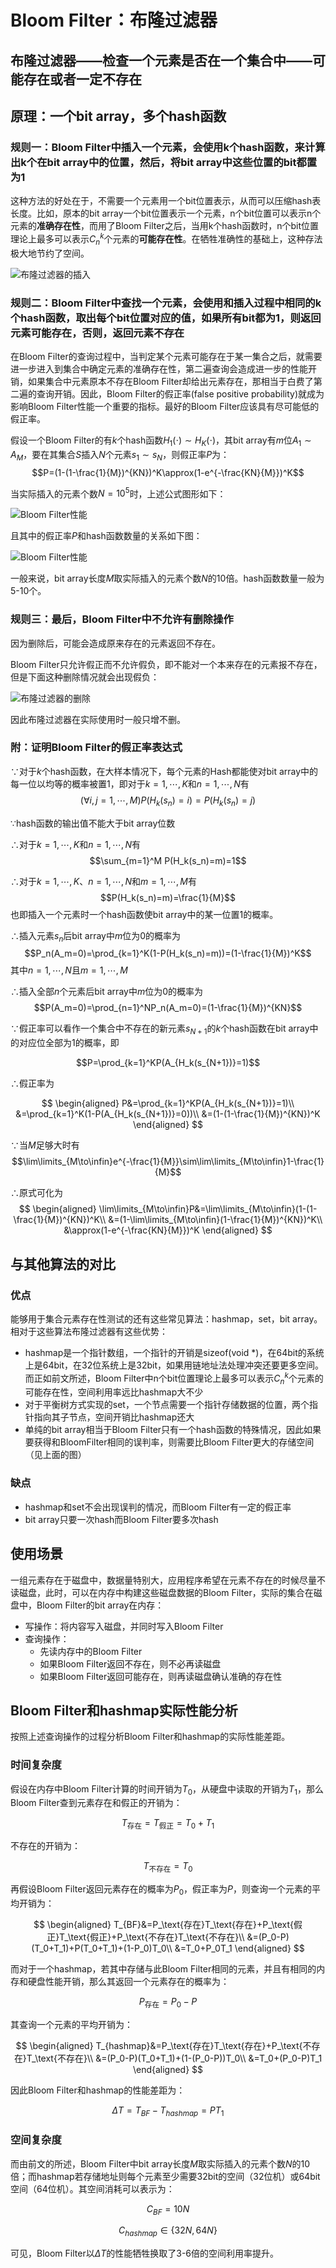 # Bloom Filter：布隆过滤器

## 布隆过滤器——检查一个元素是否在一个集合中——**可能存在**或者**一定不存在**

## 原理：一个bit array，多个hash函数

### 规则一：Bloom Filter中插入一个元素，会使用k个hash函数，来计算出k个在bit array中的位置，然后，将bit array中这些位置的bit都置为1

这种方法的好处在于，不需要一个元素用一个bit位置表示，从而可以压缩hash表长度。比如，原本的bit array一个bit位置表示一个元素，n个bit位置可以表示n个元素的**准确存在性**，而用了Bloom Filter之后，当用k个hash函数时，n个bit位置理论上最多可以表示$C_n^k$个元素的**可能存在性**。在牺牲准确性的基础上，这种存法极大地节约了空间。

![布隆过滤器的插入](i/bloom_filter_insert.png)

### 规则二：Bloom Filter中查找一个元素，会使用和插入过程中相同的k个hash函数，取出每个bit位置对应的值，如果所有bit都为1，则返回元素**可能存在**，否则，返回元素不存在

在Bloom Filter的查询过程中，当判定某个元素可能存在于某一集合之后，就需要进一步进入到集合中确定元素的准确存在性，第二遍查询会造成进一步的性能开销，如果集合中元素原本不存在Bloom Filter却给出元素存在，那相当于白费了第二遍的查询开销。因此，Bloom Filter的假正率(false positive probability)就成为影响Bloom Filter性能一个重要的指标。最好的Bloom Filter应该具有尽可能低的假正率。

假设一个Bloom Filter的有$k$个hash函数$H_1(\cdot)\sim H_K(\cdot)$，其bit array有$m$位$A_1\sim A_M$，要在其集合$S$插入$N$个元素$s_1\sim s_N$，则假正率$P$为：
$$P=(1-(1-\frac{1}{M})^{KN})^K\approx(1-e^{-\frac{KN}{M}})^K$$

当实际插入的元素个数$N=10^5$时，上述公式图形如下：

![Bloom Filter性能](i/bloom_filter_性能.png)

且其中的假正率$P$和hash函数数量的关系如下图：

![Bloom Filter性能](i/bloom_filter_性能1.png)

一般来说，bit array长度$M$取实际插入的元素个数$N$的10倍。hash函数数量一般为5-10个。

### 规则三：最后，Bloom Filter中不允许有删除操作

因为删除后，可能会造成原来存在的元素返回不存在。

Bloom Filter只允许假正而不允许假负，即不能对一个本来存在的元素报不存在，但是下面这种删除情况就会出现假负：

![布隆过滤器的删除](i/bloom_filter_delete.png)

因此布隆过滤器在实际使用时一般只增不删。

### 附：证明Bloom Filter的假正率表达式

$\because$对于$k$个hash函数，在大样本情况下，每个元素的Hash都能使对bit array中的每一位以均等的概率被置1，即对于$k=1,\cdots,K$和$n=1,\cdots,N$有
$$(\forall i,j=1,\cdots,M)P(H_k(s_n)=i)=P(H_k(s_n)=j)$$

$\because$hash函数的输出值不能大于bit array位数

$\therefore$对于$k=1,\cdots,K$和$n=1,\cdots,N$有
$$\sum_{m=1}^M P(H_k(s_n)=m)=1$$

$\therefore$对于$k=1,\cdots,K$、$n=1,\cdots,N$和$m=1,\cdots,M$有
$$P(H_k(s_n)=m)=\frac{1}{M}$$
也即插入一个元素时一个hash函数使bit array中的某一位置1的概率。

$\therefore$插入元素$s_n$后bit array中$m$位为0的概率为
$$P_n(A_m=0)=\prod_{k=1}^K(1-P(H_k(s_n)=m))=(1-\frac{1}{M})^K$$
其中$n=1,\cdots,N$且$m=1,\cdots,M$

$\therefore$插入全部$n$个元素后bit array中$m$位为0的概率为
$$P(A_m=0)=\prod_{n=1}^NP_n(A_m=0)=(1-\frac{1}{M})^{KN}$$

$\because$假正率可以看作一个集合中不存在的新元素$s_{N+1}$的$k$个hash函数在bit array中的对应位全部为1的概率，即

$$P=\prod_{k=1}^KP(A_{H_k(s_{N+1})}=1)$$

$\therefore$假正率为

$$
\begin{aligned}
    P&=\prod_{k=1}^KP(A_{H_k(s_{N+1})}=1)\\
    &=\prod_{k=1}^K(1-P(A_{H_k(s_{N+1})}=0))\\
    &=(1-(1-\frac{1}{M})^{KN})^K
\end{aligned}
$$

$\because$当$M$足够大时有
$$\lim\limits_{M\to\infin}e^{-\frac{1}{M}}\sim\lim\limits_{M\to\infin}1-\frac{1}{M}$$

$\therefore$原式可化为
$$
\begin{aligned}
\lim\limits_{M\to\infin}P&=\lim\limits_{M\to\infin}(1-(1-\frac{1}{M})^{KN})^K\\
&=(1-\lim\limits_{M\to\infin}(1-\frac{1}{M})^{KN})^K\\
&\approx(1-e^{-\frac{KN}{M}})^K
\end{aligned}
$$

## 与其他算法的对比

### 优点

能够用于集合元素存在性测试的还有这些常见算法：hashmap，set，bit array。相对于这些算法布隆过滤器有这些优势：

* hashmap是一个指针数组，一个指针的开销是sizeof(void *)，在64bit的系统上是64bit，在32位系统上是32bit，如果用链地址法处理冲突还要更多空间。而正如前文所述，Bloom Filter中n个bit位置理论上最多可以表示$C_n^k$个元素的可能存在性，空间利用率远比hashmap大不少
* 对于平衡树方式实现的set，一个节点需要一个指针存储数据的位置，两个指针指向其子节点，空间开销比hashmap还大
* 单纯的bit array相当于Bloom Filter只有一个hash函数的特殊情况，因此如果要获得和BloomFilter相同的误判率，则需要比Bloom Filter更大的存储空间（见上面的图）

### 缺点

* hashmap和set不会出现误判的情况，而Bloom Filter有一定的假正率
* bit array只要一次hash而Bloom Filter要多次hash

## 使用场景

一组元素存在于磁盘中，数据量特别大，应用程序希望在元素不存在的时候尽量不读磁盘，此时，可以在内存中构建这些磁盘数据的Bloom Filter，实际的集合在磁盘中，Bloom Filter的bit array在内存：

* 写操作：将内容写入磁盘，并同时写入Bloom Filter
* 查询操作：
  * 先读内存中的Bloom Filter
  * 如果Bloom Filter返回不存在，则不必再读磁盘
  * 如果Bloom Filter返回可能存在，则再读磁盘确认准确的存在性

## Bloom Filter和hashmap实际性能分析

按照上述查询操作的过程分析Bloom Filter和hashmap的实际性能差距。

### 时间复杂度

假设在内存中Bloom Filter计算的时间开销为$T_0$，从硬盘中读取的开销为$T_1$，那么Bloom Filter查到元素存在和假正的开销为：

$$T_\text{存在}=T_\text{假正}=T_0+T_1$$

不存在的开销为：

$$T_\text{不存在}=T_0$$

再假设Bloom Filter返回元素存在的概率为$P_0$，假正率为$P$，则查询一个元素的平均开销为：

$$
\begin{aligned}
T_{BF}&=P_\text{存在}T_\text{存在}+P_\text{假正}T_\text{假正}+P_\text{不存在}T_\text{不存在}\\
&=(P_0-P)(T_0+T_1)+P(T_0+T_1)+(1-P_0)T_0\\
&=T_0+P_0T_1
\end{aligned}
$$

而对于一个hashmap，若其中存储与此Bloom Filter相同的元素，并且有相同的内存和硬盘性能开销，那么其返回一个元素存在的概率为：

$$P_\text{存在}=P_0-P$$

其查询一个元素的平均开销为：

$$
\begin{aligned}
T_{hashmap}&=P_\text{存在}T_\text{存在}+P_\text{不存在}T_\text{不存在}\\
&=(P_0-P)(T_0+T_1)+(1-(P_0-P))T_0\\
&=T_0+(P_0-P)T_1
\end{aligned}
$$

因此Bloom Filter和hashmap的性能差距为：

$$\Delta T=T_{BF}-T_{hashmap}=PT_1$$

### 空间复杂度

而由前文的所述，Bloom Filter中bit array长度$M$取实际插入的元素个数$N$的10倍；而hashmap若存储地址则每个元素至少需要32bit的空间（32位机）或64bit空间（64位机）。其空间消耗可以表示为：

$$C_{BF}=10N$$

$$C_{hashmap}\in\{32N,64N\}$$

可见，Bloom Filter以$\Delta T$的性能牺牲换取了3-6倍的空间利用率提升。

